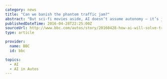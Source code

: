 ```yaml
---
category: news
title: "Can we banish the phantom traffic jam?"
abstract: "But sci-fi movies aside, AI doesn’t assume autonomy — it’s just a (scientifically ... A handpicked selection of stories from BBC Autos, Future, Earth, Culture, Capital and Travel, delivered to your inbox every Friday."
publishedDateTime: 2016-04-28T22:25:00Z
sourceUrl: http://www.bbc.com/autos/story/20160428-how-ai-will-solve-traffic-part-one
type: article

provider:
  name: BBC
  id: bbc

topics:
  - AI
  - AI in Autos
---
```

